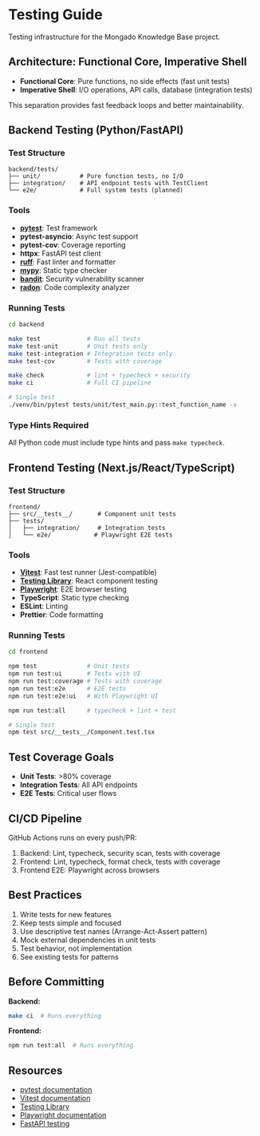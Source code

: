 # Testing Guide

Testing infrastructure for the Mongado Knowledge Base project.

## Architecture: Functional Core, Imperative Shell

- **Functional Core**: Pure functions, no side effects (fast unit tests)
- **Imperative Shell**: I/O operations, API calls, database (integration tests)

This separation provides fast feedback loops and better maintainability.

## Backend Testing (Python/FastAPI)

### Test Structure

```
backend/tests/
├── unit/           # Pure function tests, no I/O
├── integration/    # API endpoint tests with TestClient
└── e2e/            # Full system tests (planned)
```

### Tools

- **[pytest](https://docs.pytest.org/)**: Test framework
- **pytest-asyncio**: Async test support
- **pytest-cov**: Coverage reporting
- **httpx**: FastAPI test client
- **[ruff](https://docs.astral.sh/ruff/)**: Fast linter and formatter
- **[mypy](https://mypy.readthedocs.io/)**: Static type checker
- **[bandit](https://bandit.readthedocs.io/)**: Security vulnerability scanner
- **[radon](https://radon.readthedocs.io/)**: Code complexity analyzer

### Running Tests

```bash
cd backend

make test             # Run all tests
make test-unit        # Unit tests only
make test-integration # Integration tests only
make test-cov         # Tests with coverage

make check            # lint + typecheck + security
make ci               # Full CI pipeline

# Single test
./venv/bin/pytest tests/unit/test_main.py::test_function_name -v
```

### Type Hints Required

All Python code must include type hints and pass `make typecheck`.

## Frontend Testing (Next.js/React/TypeScript)

### Test Structure

```
frontend/
├── src/__tests__/       # Component unit tests
├── tests/
│   ├── integration/     # Integration tests
│   └── e2e/            # Playwright E2E tests
```

### Tools

- **[Vitest](https://vitest.dev/)**: Fast test runner (Jest-compatible)
- **[Testing Library](https://testing-library.com/)**: React component testing
- **[Playwright](https://playwright.dev/)**: E2E browser testing
- **TypeScript**: Static type checking
- **ESLint**: Linting
- **Prettier**: Code formatting

### Running Tests

```bash
cd frontend

npm test              # Unit tests
npm run test:ui       # Tests with UI
npm run test:coverage # Tests with coverage
npm run test:e2e      # E2E tests
npm run test:e2e:ui   # With Playwright UI

npm run test:all      # typecheck + lint + test

# Single test
npm test src/__tests__/Component.test.tsx
```

## Test Coverage Goals

- **Unit Tests**: >80% coverage
- **Integration Tests**: All API endpoints
- **E2E Tests**: Critical user flows

## CI/CD Pipeline

GitHub Actions runs on every push/PR:

1. Backend: Lint, typecheck, security scan, tests with coverage
2. Frontend: Lint, typecheck, format check, tests with coverage
3. Frontend E2E: Playwright across browsers

## Best Practices

1. Write tests for new features
2. Keep tests simple and focused
3. Use descriptive test names (Arrange-Act-Assert pattern)
4. Mock external dependencies in unit tests
5. Test behavior, not implementation
6. See existing tests for patterns

## Before Committing

**Backend:**
```bash
make ci  # Runs everything
```

**Frontend:**
```bash
npm run test:all  # Runs everything
```

## Resources

- [pytest documentation](https://docs.pytest.org/)
- [Vitest documentation](https://vitest.dev/)
- [Testing Library](https://testing-library.com/)
- [Playwright documentation](https://playwright.dev/)
- [FastAPI testing](https://fastapi.tiangolo.com/tutorial/testing/)
